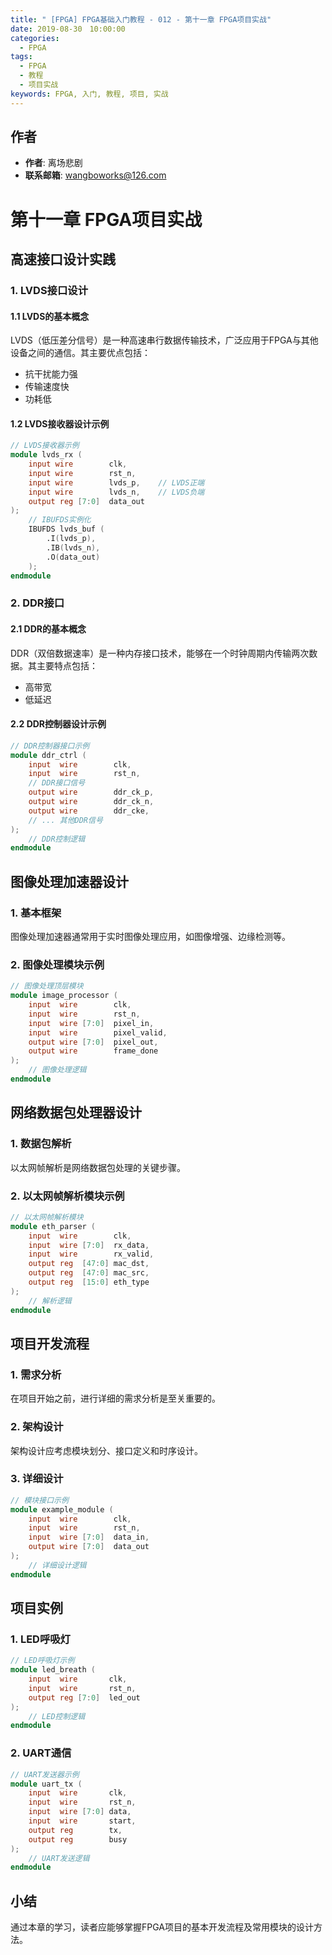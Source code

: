 ```yaml
---
title: " [FPGA] FPGA基础入门教程 - 012 - 第十一章 FPGA项目实战"
date: 2019-08-30　10:00:00
categories:
  - FPGA
tags:
  - FPGA
  - 教程
  - 项目实战
keywords: FPGA, 入门, 教程, 项目, 实战
---
```


## 作者
- **作者**: 离场悲剧
- **联系邮箱**: <a href="mailto:wangboworks@126.com">wangboworks@126.com</a>

# 第十一章 FPGA项目实战

## 高速接口设计实践

### 1. LVDS接口设计
#### 1.1 LVDS的基本概念
LVDS（低压差分信号）是一种高速串行数据传输技术，广泛应用于FPGA与其他设备之间的通信。其主要优点包括：
- 抗干扰能力强
- 传输速度快
- 功耗低

#### 1.2 LVDS接收器设计示例
```verilog
// LVDS接收器示例
module lvds_rx (
    input wire        clk,
    input wire        rst_n,
    input wire        lvds_p,    // LVDS正端
    input wire        lvds_n,    // LVDS负端
    output reg [7:0]  data_out
);
    // IBUFDS实例化
    IBUFDS lvds_buf (
        .I(lvds_p),
        .IB(lvds_n),
        .O(data_out)
    );
endmodule
```

### 2. DDR接口
#### 2.1 DDR的基本概念
DDR（双倍数据速率）是一种内存接口技术，能够在一个时钟周期内传输两次数据。其主要特点包括：
- 高带宽
- 低延迟

#### 2.2 DDR控制器设计示例
```verilog
// DDR控制器接口示例
module ddr_ctrl (
    input  wire        clk,
    input  wire        rst_n,
    // DDR接口信号
    output wire        ddr_ck_p,
    output wire        ddr_ck_n,
    output wire        ddr_cke,
    // ... 其他DDR信号
);
    // DDR控制逻辑
endmodule
```

## 图像处理加速器设计

### 1. 基本框架
图像处理加速器通常用于实时图像处理应用，如图像增强、边缘检测等。

### 2. 图像处理模块示例
```verilog
// 图像处理顶层模块
module image_processor (
    input  wire        clk,
    input  wire        rst_n,
    input  wire [7:0]  pixel_in,
    input  wire        pixel_valid,
    output wire [7:0]  pixel_out,
    output wire        frame_done
);
    // 图像处理逻辑
endmodule
```

## 网络数据包处理器设计

### 1. 数据包解析
以太网帧解析是网络数据包处理的关键步骤。

### 2. 以太网帧解析模块示例
```verilog
// 以太网帧解析模块
module eth_parser (
    input  wire        clk,
    input  wire [7:0]  rx_data,
    input  wire        rx_valid,
    output reg  [47:0] mac_dst,
    output reg  [47:0] mac_src,
    output reg  [15:0] eth_type
);
    // 解析逻辑
endmodule
```

## 项目开发流程

### 1. 需求分析
在项目开始之前，进行详细的需求分析是至关重要的。

### 2. 架构设计
架构设计应考虑模块划分、接口定义和时序设计。

### 3. 详细设计
```verilog
// 模块接口示例
module example_module (
    input  wire        clk,
    input  wire        rst_n,
    input  wire [7:0]  data_in,
    output wire [7:0]  data_out
);
    // 详细设计逻辑
endmodule
```

## 项目实例

### 1. LED呼吸灯
```verilog
// LED呼吸灯示例
module led_breath (
    input  wire       clk,
    input  wire       rst_n,
    output reg [7:0]  led_out
);
    // LED控制逻辑
endmodule
```

### 2. UART通信
```verilog
// UART发送器示例
module uart_tx (
    input  wire       clk,
    input  wire       rst_n,
    input  wire [7:0] data,
    input  wire       start,
    output reg        tx,
    output reg        busy
);
    // UART发送逻辑
endmodule
```

## 小结
通过本章的学习，读者应能够掌握FPGA项目的基本开发流程及常用模块的设计方法。
